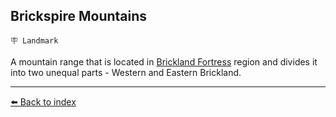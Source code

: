 ## Brickspire Mountains

`🪧 Landmark`

A mountain range that is located in [Brickland Fortress](https://zeithalt.github.io/r/brickland_fortress.html) region and divides it into two unequal parts - Western and Eastern Brickland.


----------
[⬅️ Back to index](/index.md#50d0_s)